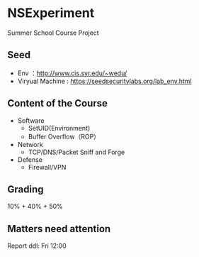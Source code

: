 # NSExperiment
Summer School Course Project

## Seed
* Env ：http://www.cis.syr.edu/~wedu/
* Viryual Machine : https://seedsecuritylabs.org/lab_env.html

## Content of the Course
* Software
    * SetUID(Environment)
    * Buffer Overflow（ROP）
* Network
    * TCP/DNS/Packet Sniff and Forge
* Defense
    * Firewall/VPN

## Grading
10% + 40% + 50%

## Matters need attention
Report ddl: Fri 12:00
